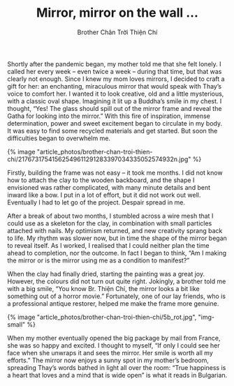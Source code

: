 ﻿---
title: Mirror, mirror on the wall …
author: Brother Chân Trời Thiện Chí
---

Shortly after the pandemic began, my mother told me that she felt lonely. I called her every week – even twice a week – during that time, but that was clearly not enough. Since I knew my mom loves mirrors, I decided to craft a gift for her: an enchanting, miraculous mirror that would speak with Thay’s voice to comfort her. I wanted it to look creative, old and a little mysterious, with a classic oval shape. Imagining it lit up a Buddha’s smile in my chest. I thought, “Yes! The glass should spill out of the mirror frame and reveal the Gatha for looking into the mirror.” With this fire of inspiration, immense determination, power and sweet excitement began to circulate in my body. It was easy to find some recycled materials and get started. But soon the difficulties began to overwhelm me.

{% image "article_photos/brother-chan-troi-thien-chi/21767317541562549611291283397034335052574932n.jpg" %}

Firstly, building the frame was not easy – it took me months. I did not know how to attach the clay to the wooden backboard, and the shape I envisioned was rather complicated, with many minute details and bent inward like a bow. I put in a lot of effort, but it did not work out well. Eventually I had to let go of the project. Despair spread in me.

After a break of about two months, I stumbled across a wire mesh that I could use as a skeleton for the clay, in combination with small particles attached with nails. My optimism returned, and new creativity sprang back to life. My rhythm was slower now, but in time the shape of the mirror began to reveal itself. As I worked, I realised that I could neither plan the time ahead to completion, nor the outcome. In fact I began to think, “Am I making the mirror or is the mirror using me as a condition to manifest?”

When the clay had finally dried, starting the painting was a great joy. However, the colours did not turn out quite right. Jokingly, a brother told me with a big smile, “You know Br. Thiện Chí, the mirror looks a bit like something out of a horror movie.” Fortunately, one of our lay friends, who is a professional antique restorer, helped me make the frame more genuine.

{% image "article_photos/brother-chan-troi-thien-chi/5b_rot.jpg", "img-small" %}

When my mother eventually opened the big package by mail from France, she was so happy and excited. I thought to myself, “If only I could see her face when she unwraps it and sees the mirror. Her smile is worth all my efforts.” The mirror now enjoys a sunny spot in my mother’s bedroom, spreading Thay’s words bathed in light all over the room: “True happiness is a heart that loves and a mind that is wide open” is what it reads in Bulgarian.

